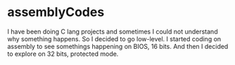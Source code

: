 # assemblyCodes
I have been doing C lang projects and sometimes I could not understand why something happens. So I decided to go low-level. 
I started coding on assembly to see somethings happening on BIOS, 16 bits.
And then I decided to explore on 32 bits, protected mode.
